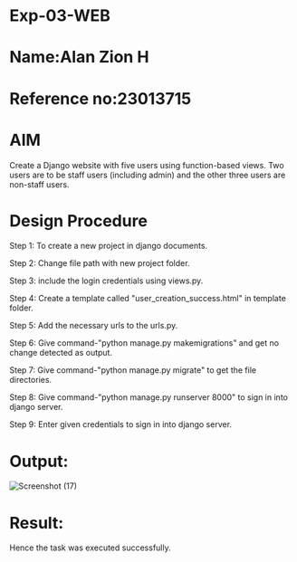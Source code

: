 # Exp-03-WEB
# Name:Alan Zion H
# Reference no:23013715
# AIM
Create a Django website with five users using function-based views. Two users are to be staff users (including admin) and the other three users are non-staff users.

# Design Procedure
Step 1:
To create a new project in django documents.

Step 2:
Change file path with new project folder.

Step 3:
include the login credentials using views.py.

Step 4:
Create a template called "user_creation_success.html" in template folder.

Step 5:
Add the necessary urls to the urls.py.

Step 6:
Give command-"python manage.py makemigrations" and get no change detected as output.

Step 7:
Give command-"python manage.py migrate" to get the file directories.

Step 8:
Give command-"python manage.py runserver 8000" to sign in into django server.

Step 9:
Enter given credentials to sign in into django server.

# Output:
![Screenshot (17)](https://github.com/ALANZION/Exp-03-WEB/assets/145743064/ca3aa20e-17f2-4d61-a095-5d3daef19784)



# Result:
Hence the task was executed successfully.
